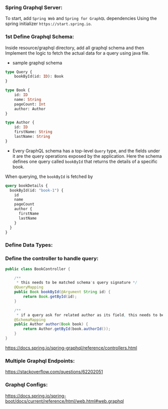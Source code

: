 ### Spring Graphql Server:
To start, add `Spring Web` and `Spring for GraphQL` dependencies Using the spring initializer `https://start.spring.io`.

### 1st Define Graphql Schema:
Inside resource/graphql directory, add all graphql schema and then Implement the logic to fetch the actual data for a query using java file.

* sample graphql schema
```graphql
type Query {
    bookById(id: ID): Book
}

type Book {
    id: ID
    name: String
    pageCount: Int
    author: Author
}

type Author {
    id: ID
    firstName: String
    lastName: String
}
```

* Every GraphQL schema has a top-level `Query` type, and the fields under it are the query operations exposed by the application. Here the schema defines one query called `bookById` that returns the details of a specific book.

When querying, the `bookById` is fetched by

```graphql
query bookDetails {
  bookById(id: "book-1") {
    id
    name
    pageCount
    author {
      firstName
      lastName
    }
  }
}
```


### Define Data Types:


### Define the controller to handle query:
```java
public class BookController {

    /**
     * this needs to be matched schema's query signature */
    @QueryMapping
    public Book bookById(@Argument String id) {
        return Book.getById(id);
    }

    /**
     * if a query ask for related author as its field, this needs to be matched with that */
    @SchemaMapping
    public Author author(Book book) {
        return Author.getById(book.authorId());
    }
}
```

https://docs.spring.io/spring-graphql/reference/controllers.html

### Multiple Graphql Endpoints:
https://stackoverflow.com/questions/62202051

### Graphql Configs:
https://docs.spring.io/spring-boot/docs/current/reference/html/web.html#web.graphql
